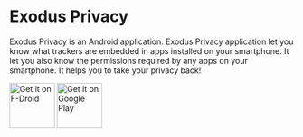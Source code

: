 # Exodus Privacy

Exodus Privacy is an Android application.
Exodus Privacy application let you know what trackers are embedded in apps installed on your smartphone. It let you also know the permissions required by any apps on your smartphone. 
It helps you to take your privacy back!

<a href="https://f-droid.org/packages/org.eu.exodus_privacy.exodusprivacy/" target="_blank">
<img src="https://f-droid.org/badge/get-it-on.png" alt="Get it on F-Droid" height="80"/></a>
<a href="https://play.google.com/store/apps/details?id=org.eu.exodus_privacy.exodusprivacy" target="_blank">
<img src="https://play.google.com/intl/en_us/badges/images/generic/en-play-badge.png" alt="Get it on Google Play" height="80"/></a>
